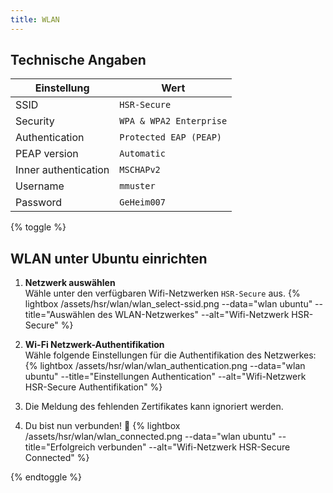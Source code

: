 ```yaml
---
title: WLAN
---
```

## Technische Angaben

Einstellung | Wert
----------- | ----
SSID | ```HSR-Secure```
Security | ```WPA & WPA2 Enterprise```
Authentication | ```Protected EAP (PEAP)```
PEAP version | ```Automatic```
Inner authentication | ```MSCHAPv2```
Username | ```mmuster```
Password | ```GeHeim007```


{% toggle %}
## WLAN unter Ubuntu einrichten

1. **Netzwerk auswählen**<br>
	Wähle unter den verfügbaren Wifi-Netzwerken ```HSR-Secure``` aus.
	{% lightbox /assets/hsr/wlan/wlan_select-ssid.png --data="wlan ubuntu" --title="Auswählen des WLAN-Netzwerkes" --alt="Wifi-Netzwerk HSR-Secure" %}

2. **Wi-Fi Netzwerk-Authentifikation**<br>
	Wähle folgende Einstellungen für die Authentifikation des Netzwerkes:
	{% lightbox /assets/hsr/wlan/wlan_authentication.png --data="wlan ubuntu" --title="Einstellungen Authentication" --alt="Wifi-Netzwerk HSR-Secure Authentifikation" %}

3. Die Meldung des fehlenden Zertifikates kann ignoriert werden.
4. Du bist nun verbunden! :tada:
	{% lightbox /assets/hsr/wlan/wlan_connected.png --data="wlan ubuntu" --title="Erfolgreich verbunden" --alt="Wifi-Netzwerk HSR-Secure Connected" %}

{% endtoggle %}
